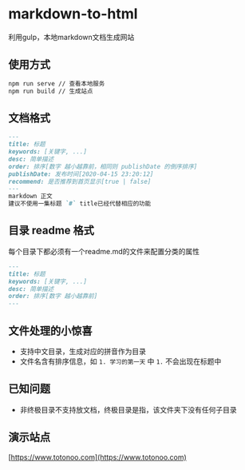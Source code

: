 # markdown-to-html

利用gulp，本地markdown文档生成网站

## 使用方式

```sh
npm run serve // 查看本地服务
npm run build // 生成站点
```

## 文档格式

``` markdown
---
title: 标题
keywords: [关键字, ...]
desc: 简单描述
order: 排序[数字 越小越靠前，相同则 publishDate 的倒序排序]
publishDate: 发布时间[2020-04-15 23:20:12]
recommend: 是否推荐到首页显示[true | false]
---
markdown 正文
建议不使用一集标题 `#` title已经代替相应的功能
```

## 目录 readme 格式

每个目录下都必须有一个readme.md的文件来配置分类的属性

``` markdown
---
title: 标题
keywords: [关键字, ...]
desc: 简单描述
order: 排序[数字 越小越靠前]
---
```

## 文件处理的小惊喜

- 支持中文目录，生成对应的拼音作为目录
- 文件名含有排序信息，如 `1. 学习的第一天` 中 `1.` 不会出现在标题中

## 已知问题

- 非终极目录不支持放文档，终极目录是指，该文件夹下没有任何子目录

## 演示站点

[https://www.totonoo.com](https://www.totonoo.com)

